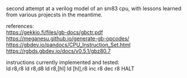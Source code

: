 second attempt at a verilog model of an sm83 cpu, with lessons learned from various projecsts in the meantime.

references:\
https://gekkio.fi/files/gb-docs/gbctr.pdf \
https://meganesu.github.io/generate-gb-opcodes/ \
https://gbdev.io/pandocs/CPU_Instruction_Set.html \
https://rgbds.gbdev.io/docs/v0.5.1/gbz80.7

instructions currently implemented and tested:\
ld r8,r8
ld r8,d8
ld r8,[hl]
ld [hl],r8
inc r8
dec r8
HALT

